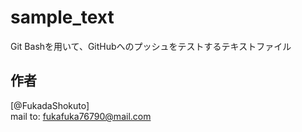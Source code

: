 # sample_text
 
Git Bashを用いて、GitHubへのプッシュをテストするテキストファイル
 
## 作者
 
[@FukadaShokuto]
<br>
mail to: fukafuka76790@mail.com
